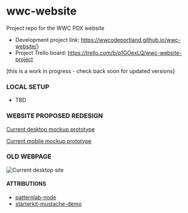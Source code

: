 # wwc-website
Project repo for the WWC PDX website 

* Development project link: https://wwcodeportland.github.io/wwc-website/)
* Project Trello board: https://trello.com/b/p1GOexLQ/wwc-website-project

[this is a work in progress - check back soon for updated versions]

### LOCAL SETUP
* TBD

### WEBSITE PROPOSED REDESIGN
[Current desktop mockup prototype](https://xd.adobe.com/view/e20a88af-fcee-441d-a2b5-2493744d2247/)

[Current mobile mockup prototype](https://xd.adobe.com/view/16d03437-a576-4108-969d-38c4a99804e7/)

### OLD WEBPAGE
![Current desktop site](/screenshots/WWCode-current-site.png)

#### ATTRIBUTIONS
* [patternlab-node](https://github.com/pattern-lab/patternlab-node)
* [starterkit-mustache-demo](https://github.com/pattern-lab/starterkit-mustache-demo)
